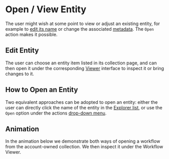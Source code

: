 # Open / View Entity

The user might wish at some point to view or adjust an existing entity, for example to [edit its name](name.md) or change the associated [metadata](metadata.md). The `Open` action makes it possible.

## Edit Entity

The user can choose an entity item listed in its collection page, and can then open it under the corresponding [Viewer](../ui/viewer.md) interface to inspect it or bring changes to it. 

## How to Open an Entity

Two equivalent approaches can be adopted to open an entity: either the user can directly click the name of the entity in the [Explorer list](../ui/explorer.md), or use the `Open` option <i class="zmdi zmdi-eye zmdi-hc-border"></i> under the actions [drop-down menu](../ui/explorer.md#action-related-components).

## Animation

In the animation below we demonstrate both ways of opening a workflow from the account-owned collection. We then inspect it under the Workflow Viewer.

<img data-gifffer="/images/entities-general/open-workflow.gif" />
